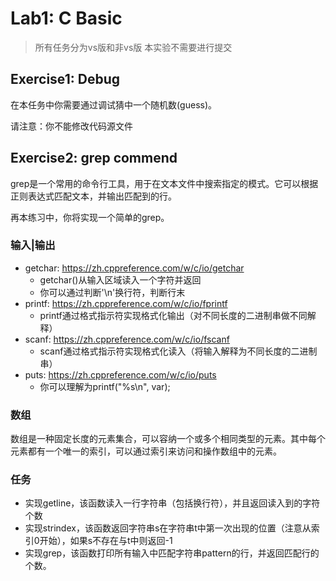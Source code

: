 # Lab1: C Basic

> 所有任务分为vs版和非vs版
> 本实验不需要进行提交

## Exercise1: Debug

在本任务中你需要通过调试猜中一个随机数(guess)。

请注意：你不能修改代码源文件

## Exercise2: grep commend

grep是一个常用的命令行工具，用于在文本文件中搜索指定的模式。它可以根据正则表达式匹配文本，并输出匹配到的行。

再本练习中，你将实现一个简单的grep。

### 输入|输出

- getchar: https://zh.cppreference.com/w/c/io/getchar
  - getchar()从输入区域读入一个字符并返回
  - 你可以通过判断'\n'换行符，判断行末
- printf: https://zh.cppreference.com/w/c/io/fprintf
  - printf通过格式指示符实现格式化输出（对不同长度的二进制串做不同解释）
- scanf: https://zh.cppreference.com/w/c/io/fscanf
  - scanf通过格式指示符实现格式化读入（将输入解释为不同长度的二进制串）
- puts: https://zh.cppreference.com/w/c/io/puts
  - 你可以理解为printf("%s\n", var);

### 数组

数组是一种固定长度的元素集合，可以容纳一个或多个相同类型的元素。其中每个元素都有一个唯一的索引，可以通过索引来访问和操作数组中的元素。

### 任务
- 实现getline，该函数读入一行字符串（包括换行符），并且返回读入到的字符个数
- 实现strindex，该函数返回字符串s在字符串t中第一次出现的位置（注意从索引0开始），如果s不存在与t中则返回-1
- 实现grep，该函数打印所有输入中匹配字符串pattern的行，并返回匹配行的个数。
